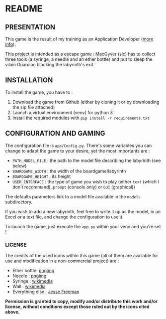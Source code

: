 # README

## PRESENTATION

This game is the result of my training as an Application Developer ([more info][DApython]).

This project is intended as a escape game : MacGyver (sic) has to collect three tools (a syringe, a needle and an ether bottle) and put to sleep the vilain Guardian blocking the labyrinth's exit.

## INSTALLATION

To install the game, you have to :

1. Download the game from Github (either by cloning it or by downloading the zip file attached)
2. Launch a virtual environment (venv) for python 3
3. Install the required modules with `pip install -r requirements.txt`

## CONFIGURATION AND GAMING

The configuration file is `app/Config.py`. There's some variables you can change to adapt the game to your desire, yet the most importants are :
- `PATH_MODEL_FILE` :  the path to the model file describing the labyrinth (see below)
- `BOARDGAME_WIDTH` : the width of the boardgame/labyrinth
- `BOARDGAME_HEIGHT` : its height
- `USER_INTERFACE` : the type of game you wish to play (either `text` (which I don't recommand), `prompt` (console only) or `GUI` (graphical))

The defaults parameters link to a model file available in the `models` subdirectory.

If you wish to add a new labyrinth, feel free to write it up as the model, in an Excel or a text file, and change the configuration to use it.

To launch the game, just execute the `app.py` within your venv and you're set !

### LICENSE

The credits of the used icons within this game (all of them are available for use and modification in a non-commercial project) are :
- Ether bottle: [pngimg][ether]
- Needle : [pngimg][needle]
- Syringe : [wikimedia][syringe]
- Wall : [wikimedia][wall]
- Everything else : [Jesse Freeman][jessefreeman]

**Permission is granted to copy, modify and/or distribute this work and/or license, without conditions except those ruled out by the icons cited above.**


[DApython]: https://openclassrooms.com/fr/paths/68-developpeur-dapplication-python
[ether]: http://pngimg.com/uploads/poison/poison_PNG45.png
[needle]: http://pngimg.com/uploads/sewing_needle/sewing_needle_PNG19094.png
[syringe]: https://upload.wikimedia.org/wikipedia/commons/thumb/9/9a/Filled_Syringe_icon.svg/128px-Filled_Syringe_icon.svg.png
[wall]: https://upload.wikimedia.org/wikipedia/commons/thumb/b/b3/Brick_wall_old.jpg/463px-Brick_wall_old.jpg
[jessefreeman]: https://www.jessefreeman.com
